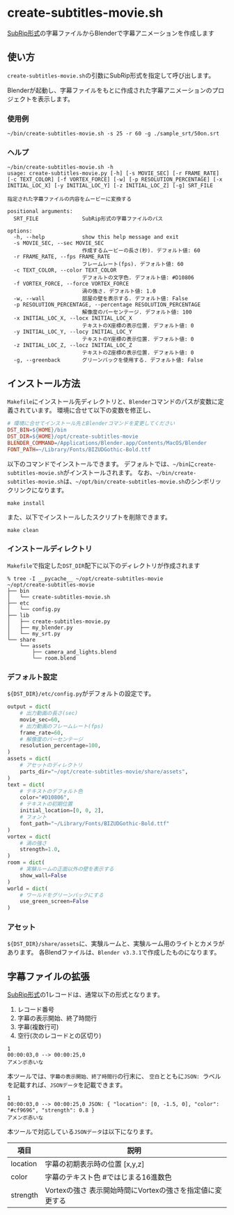 # create-subtitles-movie.sh

[SubRip形式](https://ja.wikipedia.org/wiki/SubRip)の字幕ファイルからBlenderで字幕アニメーションを作成します

## 使い方

`create-subtitles-movie.sh`の引数にSubRip形式を指定して呼び出します。

Blenderが起動し、字幕ファイルをもとに作成された字幕アニメーションのプロジェクトを表示します。

### 使用例

~~~shell
~/bin/create-subtitles-movie.sh -s 25 -r 60 -g ./sample_srt/50on.srt
~~~

### ヘルプ

~~~shell
~/bin/create-subtitles-movie.sh -h
usage: create-subtitles-movie.py [-h] [-s MOVIE_SEC] [-r FRAME_RATE] [-c TEXT_COLOR] [-f VORTEX_FORCE] [-w] [-p RESOLUTION_PERCENTAGE] [-x INITIAL_LOC_X] [-y INITIAL_LOC_Y] [-z INITIAL_LOC_Z] [-g] SRT_FILE

指定された字幕ファイルの内容をムービーに変換する

positional arguments:
  SRT_FILE              SubRip形式の字幕ファイルのパス

options:
  -h, --help            show this help message and exit
  -s MOVIE_SEC, --sec MOVIE_SEC
                        作成するムービーの長さ(秒). デフォルト値: 60
  -r FRAME_RATE, --fps FRAME_RATE
                        フレームレート(fps). デフォルト値: 60
  -c TEXT_COLOR, --color TEXT_COLOR
                        デフォルトの文字色. デフォルト値: #D10806
  -f VORTEX_FORCE, --force VORTEX_FORCE
                        渦の強さ. デフォルト値: 1.0
  -w, --wall            部屋の壁を表示する. デフォルト値: False
  -p RESOLUTION_PERCENTAGE, --percentage RESOLUTION_PERCENTAGE
                        解像度のパーセンテージ. デフォルト値: 100
  -x INITIAL_LOC_X, --locx INITIAL_LOC_X
                        テキストのX座標の表示位置. デフォルト値: 0
  -y INITIAL_LOC_Y, --locy INITIAL_LOC_Y
                        テキストのY座標の表示位置. デフォルト値: 0
  -z INITIAL_LOC_Z, --locz INITIAL_LOC_Z
                        テキストのZ座標の表示位置. デフォルト値: 0
  -g, --greenback       グリーンバックを使用する. デフォルト値: False
~~~

## インストール方法

`Makefile`にインストール先ディレクトリと、`Blender`コマンドのパスが変数に定義されています。
環境に合せて以下の変数を修正し、

~~~Makefile
# 環境に合せてインストール先とBlenderコマンドを変更してください
DST_BIN=${HOME}/bin
DST_DIR=${HOME}/opt/create-subtitles-movie
BLENDER_COMMAND=/Applications/Blender.app/Contents/MacOS/Blender
FONT_PATH=~/Library/Fonts/BIZUDGothic-Bold.ttf
~~~

以下のコマンドでインストールできます。
デフォルトでは、`~/bin`に`create-subtitles-movie.sh`がインストールされます。
なお、`~/bin/create-subtitles-movie.sh`は、`~/opt/bin/create-subtitles-movie.sh`のシンボリックリンクになります。

~~~shell
make install
~~~

また、以下でインストールしたスクリプトを削除できます。

~~~shell
make clean
~~~

### インストールディレクトリ

`Makefile`で指定した`DST_DIR`配下に以下のディレクトリが作成されます

~~~shell
% tree -I __pycache__ ~/opt/create-subtitles-movie
~/opt/create-subtitles-movie
├── bin
│   └── create-subtitles-movie.sh
├── etc
│   └── config.py
├── lib
│   ├── create-subtitles-movie.py
│   ├── my_blender.py
│   └── my_srt.py
└── share
    └── assets
        ├── camera_and_lights.blend
        └── room.blend
~~~

### デフォルト設定

`${DST_DIR}/etc/config.py`がデフォルトの設定です。

~~~python
output = dict(
    # 出力動画の長さ(sec)
    movie_sec=60,
    # 出力動画のフレームレート(fps)
    frame_rate=60,
    # 解像度のパーセンテージ
    resolution_percentage=100,
)
assets = dict(
    # アセットのディレクトリ
    parts_dir="~/opt/create-subtitles-movie/share/assets",
)
text = dict(
    # テキストのデフォルト色
    color="#D10806",
    # テキストの初期位置
    initial_location=[0, 0, 2],
    # フォント
    font_path="~/Library/Fonts/BIZUDGothic-Bold.ttf"
)
vortex = dict(
    # 渦の強さ
    strength=1.0,
)
room = dict(
    # 実験ルームの正面以外の壁を表示する
    show_wall=False
)
world = dict(
    # ワールドをグリーンバックにする
    use_green_screen=False
)
~~~

### アセット

`${DST_DIR}/share/assets`に、実験ルームと、実験ルーム用のライトとカメラがあります。
各Blendファイルは、`Blender v3.3.1`で作成したものになります。


## 字幕ファイルの拡張

[SubRip形式](https://ja.wikipedia.org/wiki/SubRip)の1レコードは、通常以下の形式となります。

1. レコード番号
2. 字幕の表示開始、終了時間行
3. 字幕(複数行可)
4. 空行(次のレコードとの区切り)

~~~text
1
00:00:03,0 --> 00:00:25,0
アメンボ赤いな

~~~

本ツールでは、`字幕の表示開始、終了時間行`の行末に、
`空白`とともに`JSON: `ラベルを記載すれば、`JSONデータ`を記載できます。

~~~text
1
00:00:03,0 --> 00:00:25,0 JSON: { "location": [0, -1.5, 0], "color": "#cf9696", "strength": 0.8 }
アメンボ赤いな

~~~

本ツールで対応している`JSONデータ`は以下になります。

|項目|説明|
|----|----|
|location|字幕の初期表示時の位置 [x,y,z]|
|color|字幕のテキスト色 #ではじまる16進数色|
|strength|Vortexの強さ 表示開始時間にVortexの強さを指定値に変更する|
